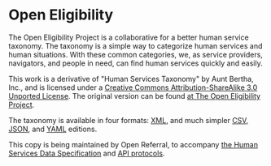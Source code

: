 Open Eligibility
===============

The Open Eligibility Project is a collaborative for a better human service taxonomy. The taxonomy is a simple way to categorize human services and human situations. With these common categories, we, as service providers, navigators, and people in need, can find human services quickly and easily.

This work is a derivative of "Human Services Taxonomy" by Aunt Bertha, Inc., and is licensed under a [Creative Commons Attribution-ShareAlike 3.0 Unported License](https://creativecommons.org/licenses/by-sa/3.0/deed.en_US). The original version can be found [at The Open Eligibility Project](http://openeligibility.org).

The taxonomy is available in four formats: [XML](https://raw.githubusercontent.com/human-services/openeligibility/master/taxonomy), and much simpler  [CSV](https://raw.githubusercontent.com/human-services/openeligibility/master/taxonomy.csv), [JSON](https://raw.githubusercontent.com/human-services/openeligibility/master/taxonomy.json), and [YAML](https://raw.githubusercontent.com/human-services/openeligibility/master/taxonomy.yaml) editions.

This copy is being maintained by Open Referral, to accompany [the Human Services Data Specification](https://github.com/openreferral/specification) and [API protocols](https://github.com/openreferral/api-specification).
